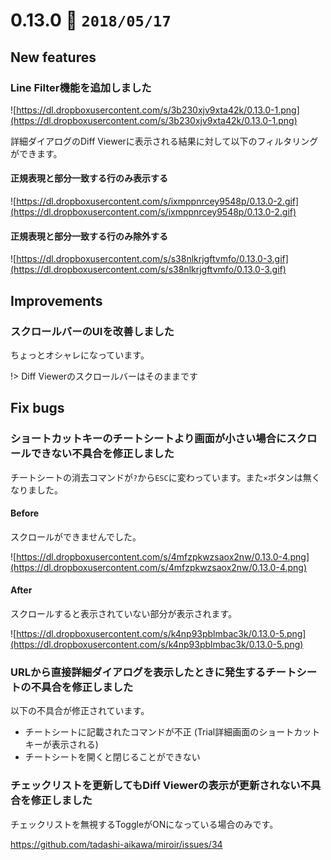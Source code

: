 0.13.0   :calendar: `2018/05/17` 
===============================

## New features

### Line Filter機能を追加しました

![https://dl.dropboxusercontent.com/s/3b230xjv9xta42k/0.13.0-1.png](https://dl.dropboxusercontent.com/s/3b230xjv9xta42k/0.13.0-1.png)

詳細ダイアログのDiff Viewerに表示される結果に対して以下のフィルタリングができます。

#### 正規表現と部分一致する行のみ表示する

![https://dl.dropboxusercontent.com/s/ixmppnrcey9548p/0.13.0-2.gif](https://dl.dropboxusercontent.com/s/ixmppnrcey9548p/0.13.0-2.gif)

#### 正規表現と部分一致する行のみ除外する

![https://dl.dropboxusercontent.com/s/s38nlkrjgftvmfo/0.13.0-3.gif](https://dl.dropboxusercontent.com/s/s38nlkrjgftvmfo/0.13.0-3.gif)

## Improvements

### スクロールバーのUIを改善しました

ちょっとオシャレになっています。

!> Diff Viewerのスクロールバーはそのままです


## Fix bugs

### ショートカットキーのチートシートより画面が小さい場合にスクロールできない不具合を修正しました

チートシートの消去コマンドが`?`から`ESC`に変わっています。また`×`ボタンは無くなりました。

#### Before

スクロールができませんでした。

![https://dl.dropboxusercontent.com/s/4mfzpkwzsaox2nw/0.13.0-4.png](https://dl.dropboxusercontent.com/s/4mfzpkwzsaox2nw/0.13.0-4.png)

#### After

スクロールすると表示されていない部分が表示されます。

![https://dl.dropboxusercontent.com/s/k4np93pblmbac3k/0.13.0-5.png](https://dl.dropboxusercontent.com/s/k4np93pblmbac3k/0.13.0-5.png)

### URLから直接詳細ダイアログを表示したときに発生するチートシートの不具合を修正しました

以下の不具合が修正されています。

* チートシートに記載されたコマンドが不正 (Trial詳細画面のショートカットキーが表示される)
* チートシートを開くと閉じることができない

### チェックリストを更新してもDiff Viewerの表示が更新されない不具合を修正しました

チェックリストを無視するToggleがONになっている場合のみです。

https://github.com/tadashi-aikawa/miroir/issues/34


